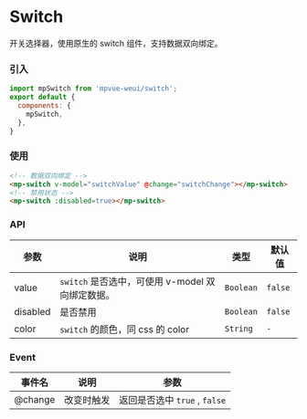 # Switch

开关选择器，使用原生的 switch 组件，支持数据双向绑定。

<imgPreview imgUrl="/assets/switch.png"/>

### 引入

``` js
import mpSwitch from 'mpvue-weui/switch';
export default {
  components: {
    mpSwitch,
  },
}
```

### 使用

``` html
<!-- 数据双向绑定 -->
<mp-switch v-model="switchValue" @change="switchChange"></mp-switch>
<!-- 禁用状态 -->
<mp-switch :disabled=true></mp-switch>
```

### API

| 参数 | 说明 | 类型 | 默认值 |
|-----------|-----------|-----------|-------------|
| value | `switch` 是否选中，可使用 v-model 双向绑定数据。 | `Boolean` | `false` |
| disabled | 是否禁用 | `Boolean` | `false` |
| color | `switch` 的颜色，同 css 的 color | `String` | `-` |


### Event
| 事件名 | 说明 | 参数 |
|-----------|-----------|-----------|
| @change| 改变时触发 | 返回是否选中 `true` , `false` |

